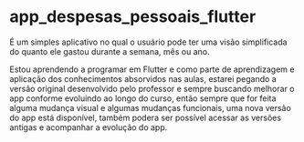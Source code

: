 # app_despesas_pessoais_flutter
É um simples aplicativo no qual o usuário pode ter uma visão simplificada do quanto ele gastou durante a semana, mês ou ano.

Estou aprendendo a programar em Flutter e como parte de aprendizagem e aplicação dos conhecimentos absorvidos nas aulas, estarei pegando a versão original desenvolvido pelo professor e sempre buscando melhorar o app conforme evoluindo ao longo do curso, então sempre que for feita alguma mudança visual e algumas mudanças funcionais, uma nova versão do app está disponível, também podera ser possível acessar as versões antigas e acompanhar a evolução do app.
